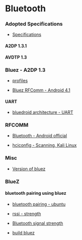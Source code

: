 
Bluetooth
============================


### Adopted Specifications

* [Specifications](https://www.bluetooth.com/specifications/adopted-specifications)

#### A2DP 1.3.1
#### AVDTP 1.3



### Bluez - A2DP 1.3
* [profiles](http://www.bluez.org/profiles/)

* [Bluez RFComm - Android 4.1](http://blog.csdn.net/xubin341719/article/details/38519739)





#### UART
* [bluedroid architecture - UART](http://blog.csdn.net/xiaojsj111/article/details/12647923)







### RFCOMM
* [Bluetooth - Android official](https://developer.android.com/guide/topics/connectivity/bluetooth.html)

* [hciconfig - Scanning, Kali Linux](https://www.youtube.com/watch?v=gnSVy1uliiA)






### Misc
* [Version of bluez](http://quehow.com/how-to-enable-and-configure-bluetooth-in-ubuntu/3851.html)





### BlueZ

#### bluetooth pairing using bluez

* [bluetooth pairing - ubuntu](https://docs.ubuntu.com/core/en/stacks/bluetooth/bluez/docs/reference/pairing/introduction)

* [rssi - strength](https://askubuntu.com/questions/902598/how-do-we-get-rssi-values-from-bluetooth-beacons-estimote-to-be-specific-in-li)

* [Bluetooth signal strength](https://ubuntuforums.org/showthread.php?t=1420972)


* [build bluez](http://blog.csdn.net/wang_shuai_ww/article/details/41720801)



